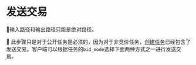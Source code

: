 # 发送交易

🔔输入路径和输出路径只能是绝对路径。

🔔 此步骤只是对于公开任务是必须的，因为对于非竞价任务，[创建任务](https://stackedit.io/app#Create-A-Task)已经包含了发送交易。客户端可以根据任务的`bid_mode`选择下面两种方式之一进行发送交易。
